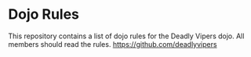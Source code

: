 Dojo Rules
==========

This repository contains a list of dojo rules for the Deadly Vipers dojo.
All members should read the rules. https://github.com/deadlyvipers

